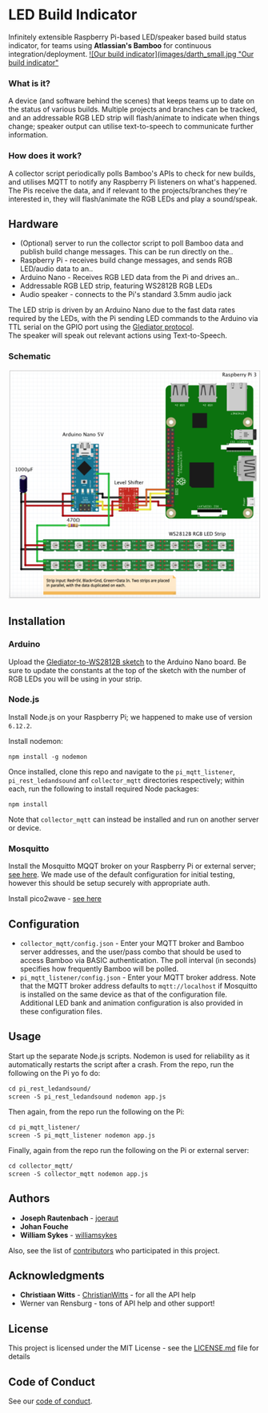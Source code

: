 # LED Build Indicator
Infinitely extensible Raspberry Pi-based LED/speaker based build status indicator, for teams using **Atlassian's Bamboo** for continuous integration/deployment.
[![Our build indicator](images/darth_small.jpg "Our build indicator"](images/darth.jpg)

### What is it?
A device (and software behind the scenes) that keeps teams up to date on the status of various builds.
Multiple projects and branches can be tracked, and an addressable RGB LED strip will flash/animate to indicate when things change; speaker output can utilise text-to-speech to communicate further information.

### How does it work?
A collector script periodically polls Bamboo's APIs to check for new builds, and utilises MQTT to notify any Raspberry Pi listeners on what's happened. The Pis receive the data, and if relevant to the projects/branches they're interested in, they will flash/animate the RGB LEDs and play a sound/speak.

## Hardware
* (Optional) server to run the collector script to poll Bamboo data and publish build change messages. This can be run directly on the..
* Raspberry Pi - receives build change messages, and sends RGB LED/audio data to an..
* Arduino Nano - Receives RGB LED data from the Pi and drives an..
* Addressable RGB LED strip, featuring WS2812B RGB LEDs
* Audio speaker - connects to the Pi's standard 3.5mm audio jack

The LED strip is driven by an Arduino Nano due to the fast data rates required by the LEDs, with the Pi sending LED commands to the Arduino via TTL serial on the GPIO port using the [Glediator protocol](https://metalab.at/wiki/Blinkenschild).  
The speaker will speak out relevant actions using Text-to-Speech.

### Schematic
![Hardware schematic](images/schematic.png "Hardware schematic")

## Installation

### Arduino
Upload the [Glediator-to-WS2812B sketch](arduino/) to the Arduino Nano board. Be sure to update the constants at the top of the sketch with the number of RGB LEDs you will be using in your strip.

### Node.js

Install Node.js on your Raspberry Pi; we happened to make use of version `6.12.2`.

Install nodemon:
```
npm install -g nodemon
```

Once installed, clone this repo and navigate to the `pi_mqtt_listener`, `pi_rest_ledandsound` anf `collector_mqtt` directories respectively; within each, run the following to install required Node packages:
```
npm install
```
Note that `collector_mqtt` can instead be installed and run on another server or device.

### Mosquitto

Install the Mosquitto MQQT broker on your Raspberry Pi or external server; [see here](https://learn.adafruit.com/diy-esp8266-home-security-with-lua-and-mqtt/configuring-mqtt-on-the-raspberry-pi).
We made use of the default configuration for initial testing, however this should be setup securely with appropriate auth.

Install pico2wave - [see here](https://elinux.org/RPi_Text_to_Speech_(Speech_Synthesis))

## Configuration

* `collector_mqtt/config.json` - Enter your MQTT broker and Bamboo server addresses, and the user/pass combo that should be used to access Bamboo via BASIC authentication. The poll interval (in seconds) specifies how frequently Bamboo will be polled.
* `pi_mqtt_listener/config.json` - Enter your MQTT broker address.
Note that the MQTT broker address defaults to `mqtt://localhost` if Mosquitto is installed on the same device as that of the configuration file.
Additional LED bank and animation configuration is also provided in these configuration files.

## Usage

Start up the separate Node.js scripts. Nodemon is used for reliability as it automatically restarts the script after a crash.
From the repo, run the following on the Pi yo fo do:
```
cd pi_rest_ledandsound/
screen -S pi_rest_ledandsound nodemon app.js
```
Then again, from the repo run the following on the Pi:
```
cd pi_mqtt_listener/
screen -S pi_mqtt_listener nodemon app.js
```
Finally, again from the repo run the following on the Pi or external server:
```
cd collector_mqtt/
screen -S collector_mqtt nodemon app.js
```

## Authors

* **Joseph Rautenbach** - [joeraut](https://github.com/joeraut)
* **Johan Fouche**
* **William Sykes** - [williamsykes](https://github.com/williamsykes)

Also, see the list of [contributors](https://github.com/ImpactInc/build-indicator/graphs/contributors) who participated in this project.

## Acknowledgments

* **Christiaan Witts** - [ChristianWitts](https://github.com/ChristianWitts) - for all the API help
* Werner van Rensburg - tons of API help and other support!

## License

This project is licensed under the MIT License - see the [LICENSE.md](LICENSE.md) file for details

## Code of Conduct

See our [code of conduct](CODE_OF_CONDUCT.md).
